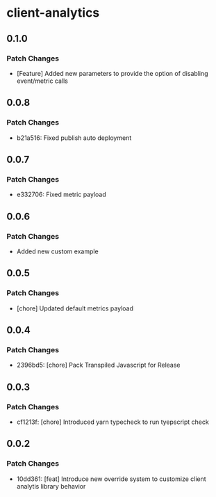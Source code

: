 # client-analytics

## 0.1.0

### Patch Changes

 - [Feature] Added new parameters to provide the option of disabling event/metric calls 

## 0.0.8

### Patch Changes

- b21a516: Fixed publish auto deployment

## 0.0.7

### Patch Changes

- e332706: Fixed metric payload

## 0.0.6

### Patch Changes

- Added new custom example

## 0.0.5

### Patch Changes

- [chore] Updated default metrics payload

## 0.0.4

### Patch Changes

- 2396bd5: [chore] Pack Transpiled Javascript for Release

## 0.0.3

### Patch Changes

- cf1213f: [chore] Introduced yarn typecheck to run tyepscript check

## 0.0.2

### Patch Changes

- 10dd361: [feat] Introduce new override system to customize client analytis library behavior
